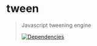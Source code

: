 tween
=========

>Javascript tweening engine
>
>[![Dependencies][david-image]][david-url]

[david-image]: http://img.shields.io/david/dev/nuintun/tween.svg?style=flat-square
[david-url]: https://david-dm.org/nuintun/tween
